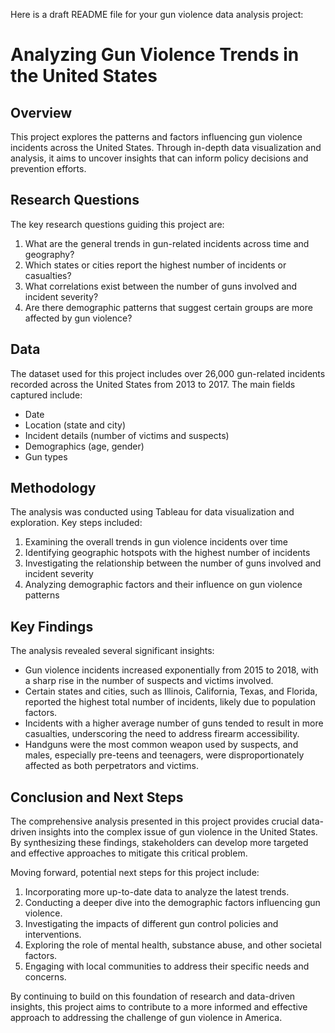 Here is a draft README file for your gun violence data analysis project:

# Analyzing Gun Violence Trends in the United States

## Overview
This project explores the patterns and factors influencing gun violence incidents across the United States. Through in-depth data visualization and analysis, it aims to uncover insights that can inform policy decisions and prevention efforts.

## Research Questions
The key research questions guiding this project are:

1. What are the general trends in gun-related incidents across time and geography?
2. Which states or cities report the highest number of incidents or casualties?
3. What correlations exist between the number of guns involved and incident severity?
4. Are there demographic patterns that suggest certain groups are more affected by gun violence?

## Data
The dataset used for this project includes over 26,000 gun-related incidents recorded across the United States from 2013 to 2017. The main fields captured include:

- Date
- Location (state and city)
- Incident details (number of victims and suspects)
- Demographics (age, gender)
- Gun types

## Methodology
The analysis was conducted using Tableau for data visualization and exploration. Key steps included:

1. Examining the overall trends in gun violence incidents over time
2. Identifying geographic hotspots with the highest number of incidents
3. Investigating the relationship between the number of guns involved and incident severity
4. Analyzing demographic factors and their influence on gun violence patterns

## Key Findings
The analysis revealed several significant insights:

- Gun violence incidents increased exponentially from 2015 to 2018, with a sharp rise in the number of suspects and victims involved.
- Certain states and cities, such as Illinois, California, Texas, and Florida, reported the highest total number of incidents, likely due to population factors.
- Incidents with a higher average number of guns tended to result in more casualties, underscoring the need to address firearm accessibility.
- Handguns were the most common weapon used by suspects, and males, especially pre-teens and teenagers, were disproportionately affected as both perpetrators and victims.

## Conclusion and Next Steps
The comprehensive analysis presented in this project provides crucial data-driven insights into the complex issue of gun violence in the United States. By synthesizing these findings, stakeholders can develop more targeted and effective approaches to mitigate this critical problem.

Moving forward, potential next steps for this project include:

1. Incorporating more up-to-date data to analyze the latest trends.
2. Conducting a deeper dive into the demographic factors influencing gun violence.
3. Investigating the impacts of different gun control policies and interventions.
4. Exploring the role of mental health, substance abuse, and other societal factors.
5. Engaging with local communities to address their specific needs and concerns.

By continuing to build on this foundation of research and data-driven insights, this project aims to contribute to a more informed and effective approach to addressing the challenge of gun violence in America.
